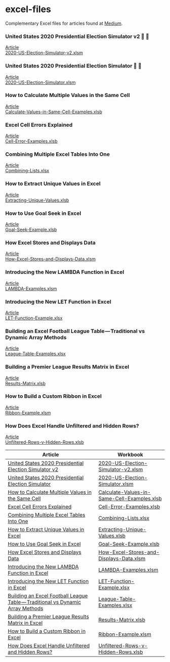 # excel-files
Complementary Excel files for articles found at [Medium](https://andrewcharlesmoss.medium.com/).

### United States 2020 Presidential Election Simulator v2 🔵 🔴  

[Article](https://medium.com/swlh/united-states-2020-presidential-election-simulator-90afdde04b81)  
[2020-US-Election-Simulator-v2.xlsm](https://github.com/andrewcharlesmoss/excel-files/raw/master/2020-US-Election-Simulator-v2.xlsm)  

### United States 2020 Presidential Election Simulator 🔵 🔴  

[Article](https://andrewcharlesmoss.medium.com/united-states-2020-presidential-election-simulator-7407b4b001e2)  
[2020-US-Election-Simulator.xlsm](https://github.com/andrewcharlesmoss/excel-files/raw/master/2020-US-Election-Simulator.xlsm)  

### How to Calculate Multiple Values in the Same Cell  

[Article](https://medium.com/codex/how-to-calculate-multiple-values-in-the-same-cell-6b492b94b1bb)  
[Calculate-Values-in-Same-Cell-Examples.xlsb](https://github.com/andrewcharlesmoss/excel-files/raw/master/Calculate-Values-in-Same-Cell-Examples.xlsb)  

### Excel Cell Errors Explained  

[Article](https://medium.com/codex/excel-cell-errors-explained-2bc250f56fa)  
[Cell-Error-Examples.xlsb](https://github.com/andrewcharlesmoss/excel-files/raw/master/Cell-Error-Examples.xlsb)  

### Combining Multiple Excel Tables Into One  

[Article](https://medium.com/swlh/combining-multiple-tables-into-one-c21aa5bdf36f)  
[Combining-Lists.xlsx](https://github.com/andrewcharlesmoss/excel-files/raw/master/Combining-Lists.xlsx)  

### How to Extract Unique Values in Excel  

[Article](https://medium.com/codex/how-to-extract-unique-values-in-excel-f8892fbecc48)  
[Extracting-Unique-Values.xlsb](https://github.com/andrewcharlesmoss/excel-files/raw/master/Extracting-Unique-Values.xlsb)  

### How to Use Goal Seek in Excel

[Article](https://andrewcharlesmoss.medium.com/how-to-use-goal-seek-in-excel-5c0fefc706f3)  
[Goal-Seek-Example.xlsb](https://github.com/andrewcharlesmoss/excel-files/raw/master/Goal-Seek-Example.xlsb)  

### How Excel Stores and Displays Data  

[Article](https://medium.com/codex/how-excel-stores-and-displays-data-dddc12d9d104)  
[How-Excel-Stores-and-Displays-Data.xlsm](https://github.com/andrewcharlesmoss/excel-files/raw/master/How-Excel-Stores-and-Displays-Data.xlsm)  

### Introducing the New LAMBDA Function in Excel  

[Article](https://medium.com/codex/introducing-the-new-lambda-function-in-excel-4846c1b101db)  
[LAMBDA-Examples.xlsm](https://github.com/andrewcharlesmoss/excel-files/raw/master/LAMBDA-Examples.xlsm)  

### Introducing the New LET Function in Excel  

[Article](https://andrewcharlesmoss.medium.com/introducing-the-new-let-function-in-excel-ee9b0079d08f)  
[LET-Function-Example.xlsx](https://github.com/andrewcharlesmoss/excel-files/raw/master/LET-Function-Example.xlsx)  

### Building an Excel Football League Table — Traditional vs Dynamic Array Methods  

[Article](https://medium.com/swlh/building-an-excel-football-league-table-traditional-methods-vs-dynamic-arrays-15a1664489a9)  
[League-Table-Examples.xlsx](https://github.com/andrewcharlesmoss/excel-files/blob/master/League-Table-Examples.xlsx)  

### Building a Premier League Results Matrix in Excel  

[Article](https://medium.com/codex/building-a-premier-league-results-matrix-in-excel-b5d3a30a7c1d)  
[Results-Matrix.xlsb](https://github.com/andrewcharlesmoss/excel-files/raw/master/Results-Matrix.xlsb)  

### How to Build a Custom Ribbon in Excel  

[Article](https://medium.com/codex/how-to-build-a-custom-ribbon-in-excel-a3bc531551e1)  
[Ribbon-Example.xlsm](https://github.com/andrewcharlesmoss/excel-files/raw/master/Ribbon-Example.xlsm)  

### How Does Excel Handle Unfiltered and Hidden Rows?  

[Article](https://medium.com/codex/how-does-excel-handle-unfiltered-and-hidden-rows-d65b3bf516a9)  
[Unfiltered-Rows-v-Hidden-Rows.xlsb](https://github.com/andrewcharlesmoss/excel-files/blob/master/Unfiltered-Rows-v-Hidden-Rows.xlsb)  

| Article                                                                                                                                                                                              | Workbook                                                                                                                                               |
|------------------------------------------------------------------------------------------------------------------------------------------------------------------------------------------------------|--------------------------------------------------------------------------------------------------------------------------------------------------------|
| [United States 2020 Presidential Election Simulator v2](https://medium.com/swlh/united-states-2020-presidential-election-simulator-90afdde04b81)                                                     | [2020-US-Election-Simulator-v2.xlsm](https://github.com/andrewcharlesmoss/excel-files/raw/master/2020-US-Election-Simulator-v2.xlsm)                   |
| [United States 2020 Presidential Election Simulator](https://andrewcharlesmoss.medium.com/united-states-2020-presidential-election-simulator-7407b4b001e2)                                           | [2020-US-Election-Simulator.xlsm](https://github.com/andrewcharlesmoss/excel-files/raw/master/2020-US-Election-Simulator.xlsm)                         |
| [How to Calculate Multiple Values in the Same Cell](https://medium.com/codex/how-to-calculate-multiple-values-in-the-same-cell-6b492b94b1bb)                                                         | [Calculate-Values-in-Same-Cell-Examples.xlsb](https://github.com/andrewcharlesmoss/excel-files/raw/master/Calculate-Values-in-Same-Cell-Examples.xlsb) |
| [Excel Cell Errors Explained](https://medium.com/codex/excel-cell-errors-explained-2bc250f56fa)                                                                                                      | [Cell-Error-Examples.xlsb](https://github.com/andrewcharlesmoss/excel-files/raw/master/Cell-Error-Examples.xlsb)                                       |
| [Combining Multiple Excel Tables Into One](https://medium.com/swlh/combining-multiple-tables-into-one-c21aa5bdf36f)                                                                                  | [Combining-Lists.xlsx](https://github.com/andrewcharlesmoss/excel-files/raw/master/Combining-Lists.xlsx)                                               |
| [How to Extract Unique Values in Excel](https://medium.com/codex/how-to-extract-unique-values-in-excel-f8892fbecc48)                                                                                 | [Extracting-Unique-Values.xlsb](https://github.com/andrewcharlesmoss/excel-files/raw/master/Extracting-Unique-Values.xlsb)                             |
| [How to Use Goal Seek in Excel](https://andrewcharlesmoss.medium.com/how-to-use-goal-seek-in-excel-5c0fefc706f3)                                                                                     | [Goal-Seek-Example.xlsb](https://github.com/andrewcharlesmoss/excel-files/raw/master/Goal-Seek-Example.xlsb)                                           |
| [How Excel Stores and Displays Data](https://medium.com/codex/how-excel-stores-and-displays-data-dddc12d9d104)                                                                                       | [How-Excel-Stores-and-Displays-Data.xlsm](https://github.com/andrewcharlesmoss/excel-files/raw/master/How-Excel-Stores-and-Displays-Data.xlsm)         |
| [Introducing the New LAMBDA Function in Excel](https://medium.com/codex/introducing-the-new-lambda-function-in-excel-4846c1b101db)                                                                   | [LAMBDA-Examples.xlsm](https://github.com/andrewcharlesmoss/excel-files/raw/master/LAMBDA-Examples.xlsm)                                               |
| [Introducing the New LET Function in Excel](https://andrewcharlesmoss.medium.com/introducing-the-new-let-function-in-excel-ee9b0079d08f)                                                             | [LET-Function-Example.xlsx](https://github.com/andrewcharlesmoss/excel-files/raw/master/LET-Function-Example.xlsx)                                     |
| [Building an Excel Football League Table — Traditional vs Dynamic Array Methods](https://medium.com/swlh/building-an-excel-football-league-table-traditional-methods-vs-dynamic-arrays-15a1664489a9) | [League-Table-Examples.xlsx](https://github.com/andrewcharlesmoss/excel-files/blob/master/League-Table-Examples.xlsx)                                  |
| [Building a Premier League Results Matrix in Excel](https://medium.com/codex/building-a-premier-league-results-matrix-in-excel-b5d3a30a7c1d)                                                         | [Results-Matrix.xlsb](https://github.com/andrewcharlesmoss/excel-files/raw/master/Results-Matrix.xlsb)                                                 |
| [How to Build a Custom Ribbon in Excel](https://medium.com/codex/how-to-build-a-custom-ribbon-in-excel-a3bc531551e1)                                                                                 | [Ribbon-Example.xlsm](https://github.com/andrewcharlesmoss/excel-files/raw/master/Ribbon-Example.xlsm)                                                 |
| [How Does Excel Handle Unfiltered and Hidden Rows?](https://medium.com/codex/how-does-excel-handle-unfiltered-and-hidden-rows-d65b3bf516a9)                                                          | [Unfiltered-Rows-v-Hidden-Rows.xlsb](https://github.com/andrewcharlesmoss/excel-files/blob/master/Unfiltered-Rows-v-Hidden-Rows.xlsb)                  |
